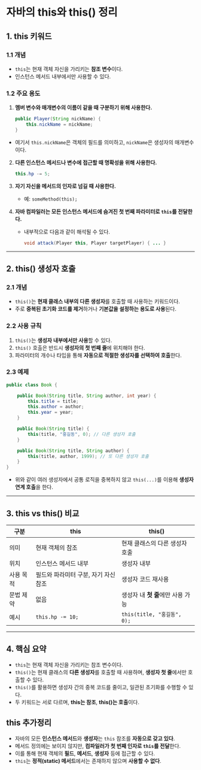 





# 자바의 this와 this() 정리

## 1. this 키워드

### 1.1 개념
- `this`는 현재 객체 자신을 가리키는 **참조 변수**이다.
- 인스턴스 메서드 내부에서만 사용할 수 있다.

### 1.2 주요 용도
1. **멤버 변수와 매개변수의 이름이 같을 때 구분하기 위해 사용한다.**
   ```java
   public Player(String nickName) {
       this.nickName = nickName;
   }


* 여기서 `this.nickName`은 객체의 필드를 의미하고, `nickName`은 생성자의 매개변수이다.

2. **다른 인스턴스 메서드나 변수에 접근할 때 명확성을 위해 사용한다.**

   ```java
   this.hp -= 5;
   ```

3. **자기 자신을 메서드의 인자로 넘길 때 사용한다.**

   * 예: `someMethod(this);`

4. **자바 컴파일러는 모든 인스턴스 메서드에 숨겨진 첫 번째 파라미터로 `this`를 전달한다.**

   * 내부적으로 다음과 같이 해석될 수 있다.

     ```java
     void attack(Player this, Player targetPlayer) { ... }
     ```

---

## 2. this() 생성자 호출

### 2.1 개념

* `this()`는 **현재 클래스 내부의 다른 생성자**를 호출할 때 사용하는 키워드이다.
* 주로 **중복된 초기화 코드를 제거**하거나 **기본값을 설정하는 용도로 사용**된다.

### 2.2 사용 규칙

1. `this()`는 **생성자 내부에서만 사용**할 수 있다.
2. `this()` 호출은 반드시 **생성자의 첫 번째 줄**에 위치해야 한다.
3. 파라미터의 개수나 타입을 통해 **자동으로 적절한 생성자를 선택하여 호출**한다.

### 2.3 예제

```java
public class Book {

    public Book(String title, String author, int year) {
        this.title = title;
        this.author = author;
        this.year = year;
    }

    public Book(String title) {
        this(title, "홍길동", 0); // 다른 생성자 호출
    }

    public Book(String title, String author) {
        this(title, author, 1999); // 또 다른 생성자 호출
    }
}
```

* 위와 같이 여러 생성자에서 공통 로직을 중복하지 않고 `this(...)`를 이용해 **생성자 연계 호출**을 한다.

---

## 3. this vs this() 비교

| 구분    | this                  | this()                   |
| ----- | --------------------- | ------------------------ |
| 의미    | 현재 객체의 참조             | 현재 클래스의 다른 생성자 호출        |
| 위치    | 인스턴스 메서드 내부           | 생성자 내부                   |
| 사용 목적 | 필드와 파라미터 구분, 자기 자신 참조 | 생성자 코드 재사용               |
| 문법 제약 | 없음                    | 생성자 내 **첫 줄**에만 사용 가능    |
| 예시    | `this.hp -= 10;`      | `this(title, "홍길동", 0);` |

---

## 4. 핵심 요약

* `this`는 현재 객체 자신을 가리키는 참조 변수이다.
* `this()`는 현재 클래스의 **다른 생성자**를 호출할 때 사용하며, **생성자 첫 줄**에서만 호출할 수 있다.
* `this()`를 활용하면 생성자 간의 중복 코드를 줄이고, 일관된 초기화를 수행할 수 있다.
* 두 키워드는 서로 다르며, **this는 참조**, **this()는 호출**이다.

##  this 추가정리

- 자바의 모든 **인스턴스 메서드**와 **생성자**는 `this` 참조를 **자동으로 갖고 있다**.
- 메서드 정의에는 보이지 않지만, **컴파일러가 첫 번째 인자로 `this`를 전달**한다.
- 이를 통해 현재 객체의 **필드**, **메서드**, **생성자** 등에 접근할 수 있다.
- `this`는 **정적(static) 메서드**에서는 존재하지 않으며 **사용할 수 없다**.




